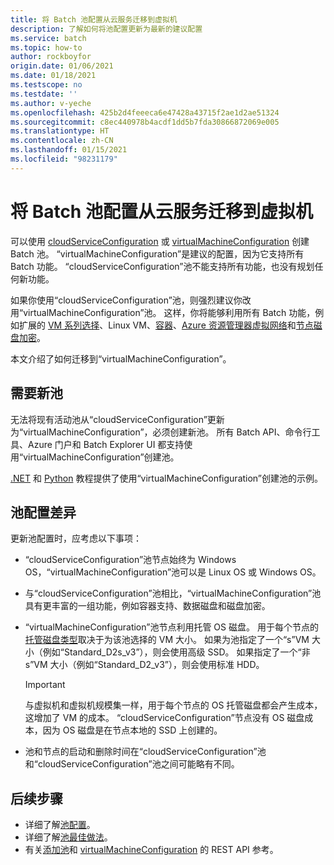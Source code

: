 ```yaml
---
title: 将 Batch 池配置从云服务迁移到虚拟机
description: 了解如何将池配置更新为最新的建议配置
ms.service: batch
ms.topic: how-to
author: rockboyfor
origin.date: 01/06/2021
ms.date: 01/18/2021
ms.testscope: no
ms.testdate: ''
ms.author: v-yeche
ms.openlocfilehash: 425b2d4feeeca6e47428a43715f2ae1d2ae51324
ms.sourcegitcommit: c8ec440978b4acdf1dd5b7fda30866872069e005
ms.translationtype: HT
ms.contentlocale: zh-CN
ms.lasthandoff: 01/15/2021
ms.locfileid: "98231179"
---
```

<!--Verified Successfully: Character Only-->
# <a name="migrate-batch-pool-configuration-from-cloud-services-to-virtual-machines"></a>将 Batch 池配置从云服务迁移到虚拟机

可以使用 [cloudServiceConfiguration](https://docs.microsoft.com/rest/api/batchservice/pool/add#cloudserviceconfiguration) 或 [virtualMachineConfiguration](https://docs.microsoft.com/rest/api/batchservice/pool/add#virtualmachineconfiguration) 创建 Batch 池。 “virtualMachineConfiguration”是建议的配置，因为它支持所有 Batch 功能。 “cloudServiceConfiguration”池不能支持所有功能，也没有规划任何新功能。

如果你使用“cloudServiceConfiguration”池，则强烈建议你改用“virtualMachineConfiguration”池。 这样，你将能够利用所有 Batch 功能，例如扩展的 [VM 系列选择](batch-pool-vm-sizes.md)、Linux VM、[容器](batch-docker-container-workloads.md)、[Azure 资源管理器虚拟网络](batch-virtual-network.md)和[节点磁盘加密](disk-encryption.md)。

本文介绍了如何迁移到“virtualMachineConfiguration”。

## <a name="new-pools-are-required"></a>需要新池

无法将现有活动池从“cloudServiceConfiguration”更新为“virtualMachineConfiguration”，必须创建新池。 所有 Batch API、命令行工具、Azure 门户和 Batch Explorer UI 都支持使用“virtualMachineConfiguration”创建池。

[.NET](tutorial-parallel-dotnet.md) 和 [Python](tutorial-parallel-python.md) 教程提供了使用“virtualMachineConfiguration”创建池的示例。

## <a name="pool-configuration-differences"></a>池配置差异

更新池配置时，应考虑以下事项：

- “cloudServiceConfiguration”池节点始终为 Windows OS，“virtualMachineConfiguration”池可以是 Linux OS 或 Windows OS。
- 与“cloudServiceConfiguration”池相比，“virtualMachineConfiguration”池具有更丰富的一组功能，例如容器支持、数据磁盘和磁盘加密。
- “virtualMachineConfiguration”池节点利用托管 OS 磁盘。 用于每个节点的[托管磁盘类型](../virtual-machines/disks-types.md)取决于为该池选择的 VM 大小。 如果为池指定了一个“s”VM 大小（例如“Standard_D2s_v3”），则会使用高级 SSD。 如果指定了一个“非 s”VM 大小（例如“Standard_D2_v3”），则会使用标准 HDD。

   > [!IMPORTANT]
   > 与虚拟机和虚拟机规模集一样，用于每个节点的 OS 托管磁盘都会产生成本，这增加了 VM 的成本。 “cloudServiceConfiguration”节点没有 OS 磁盘成本，因为 OS 磁盘是在节点本地的 SSD 上创建的。

- 池和节点的启动和删除时间在“cloudServiceConfiguration”池和“cloudServiceConfiguration”池之间可能略有不同。

## <a name="next-steps"></a>后续步骤

- 详细了解[池配置](nodes-and-pools.md#configurations)。
- 详细了解[池最佳做法](best-practices.md#pools)。
- 有关[添加池](https://docs.microsoft.com/rest/api/batchservice/pool/add)和 [virtualMachineConfiguration](https://docs.microsoft.com/rest/api/batchservice/pool/add#virtualmachineconfiguration) 的 REST API 参考。

<!-- Update_Description: new article about batch pool cloud service to virtual machine configuration -->
<!--NEW.date: 01/18/2021-->